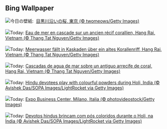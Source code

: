 ## Bing Wallpaper
![](https://www.bing.com/th?id=OHR.CherryBlossom2024_JA-JP4820412066_UHD.jpg&w=1000)今日の壁紙: &nbsp;[目黒川沿いの桜, 東京 (© twomeows/Getty Images)](https://www.bing.com/th?id=OHR.CherryBlossom2024_JA-JP4820412066_UHD.jpg)
<br><br/>
![](https://www.bing.com/th?id=OHR.HangRaiVietnam_FR-FR8788707911_UHD.jpg&w=1000)Today: [Eau de mer en cascade sur un ancien récif corallien, Hang Rai, Vietnam (© Thang Tat Nguyen/Getty Images)](https://www.bing.com/th?id=OHR.HangRaiVietnam_FR-FR8788707911_UHD.jpg)
<br><br/>
![](https://www.bing.com/th?id=OHR.HangRaiVietnam_DE-DE4086995351_UHD.jpg&w=1000)Today: [Meerwasser fällt in Kaskaden über ein altes Korallenriff, Hang Rai, Vietnam (© Thang Tat Nguyen/Getty Images)](https://www.bing.com/th?id=OHR.HangRaiVietnam_DE-DE4086995351_UHD.jpg)
<br><br/>
![](https://www.bing.com/th?id=OHR.HangRaiVietnam_ES-ES8273650345_UHD.jpg&w=1000)Today: [Cascadas de agua de mar sobre un antiguo arrecife de coral, Hang Rai, Vietnam (© Thang Tat Nguyen/Getty Images)](https://www.bing.com/th?id=OHR.HangRaiVietnam_ES-ES8273650345_UHD.jpg)
<br><br/>
![](https://www.bing.com/th?id=OHR.ColorfulHoli_EN-GB2645468196_UHD.jpg&w=1000)Today: [Hindu devotees play with colourful powders during Holi, India (© Avishek Das/SOPA Images/LightRocket via Getty Images)](https://www.bing.com/th?id=OHR.ColorfulHoli_EN-GB2645468196_UHD.jpg)
<br><br/>
![](https://www.bing.com/th?id=OHR.Milanbusinesscenter_IT-IT6797515629_UHD.jpg&w=1000)Today: [Expo Business Center, Milano, Italia (© photovideostock/Getty Images)](https://www.bing.com/th?id=OHR.Milanbusinesscenter_IT-IT6797515629_UHD.jpg)
<br><br/>
![](https://www.bing.com/th?id=OHR.ColorfulHoli_PT-BR7363563541_UHD.jpg&w=1000)Today: [Devotos hindus brincam com pós coloridos durante o Holi, na Índia (© Avishek Das/SOPA Images/LightRocket via Getty Images)](https://www.bing.com/th?id=OHR.ColorfulHoli_PT-BR7363563541_UHD.jpg)
<br><br/>
